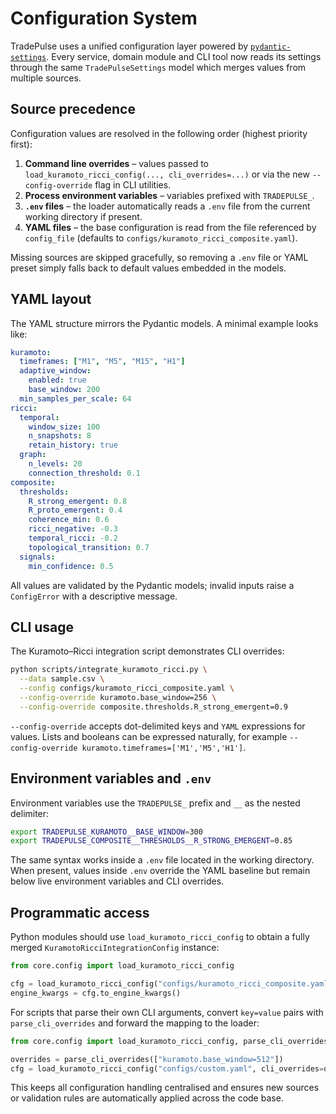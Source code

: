 # Configuration System

TradePulse uses a unified configuration layer powered by
[`pydantic-settings`](https://docs.pydantic.dev/latest/concepts/pydantic_settings/).
Every service, domain module and CLI tool now reads its settings through the same
`TradePulseSettings` model which merges values from multiple sources.

## Source precedence

Configuration values are resolved in the following order (highest priority first):

1. **Command line overrides** – values passed to `load_kuramoto_ricci_config(..., cli_overrides=...)`
   or via the new `--config-override` flag in CLI utilities.
2. **Process environment variables** – variables prefixed with `TRADEPULSE_`.
3. **`.env` files** – the loader automatically reads a `.env` file from the current
   working directory if present.
4. **YAML files** – the base configuration is read from the file referenced by
   `config_file` (defaults to `configs/kuramoto_ricci_composite.yaml`).

Missing sources are skipped gracefully, so removing a `.env` file or YAML preset simply
falls back to default values embedded in the models.

## YAML layout

The YAML structure mirrors the Pydantic models. A minimal example looks like:

```yaml
kuramoto:
  timeframes: ["M1", "M5", "M15", "H1"]
  adaptive_window:
    enabled: true
    base_window: 200
  min_samples_per_scale: 64
ricci:
  temporal:
    window_size: 100
    n_snapshots: 8
    retain_history: true
  graph:
    n_levels: 20
    connection_threshold: 0.1
composite:
  thresholds:
    R_strong_emergent: 0.8
    R_proto_emergent: 0.4
    coherence_min: 0.6
    ricci_negative: -0.3
    temporal_ricci: -0.2
    topological_transition: 0.7
  signals:
    min_confidence: 0.5
```

All values are validated by the Pydantic models; invalid inputs raise a
`ConfigError` with a descriptive message.

## CLI usage

The Kuramoto–Ricci integration script demonstrates CLI overrides:

```bash
python scripts/integrate_kuramoto_ricci.py \
  --data sample.csv \
  --config configs/kuramoto_ricci_composite.yaml \
  --config-override kuramoto.base_window=256 \
  --config-override composite.thresholds.R_strong_emergent=0.9
```

`--config-override` accepts dot-delimited keys and `YAML` expressions for values. Lists
and booleans can be expressed naturally, for example
`--config-override kuramoto.timeframes=['M1','M5','H1']`.

## Environment variables and `.env`

Environment variables use the `TRADEPULSE_` prefix and `__` as the nested delimiter:

```bash
export TRADEPULSE_KURAMOTO__BASE_WINDOW=300
export TRADEPULSE_COMPOSITE__THRESHOLDS__R_STRONG_EMERGENT=0.85
```

The same syntax works inside a `.env` file located in the working directory. When present,
values inside `.env` override the YAML baseline but remain below live environment variables
and CLI overrides.

## Programmatic access

Python modules should use `load_kuramoto_ricci_config` to obtain a fully merged
`KuramotoRicciIntegrationConfig` instance:

```python
from core.config import load_kuramoto_ricci_config

cfg = load_kuramoto_ricci_config("configs/kuramoto_ricci_composite.yaml")
engine_kwargs = cfg.to_engine_kwargs()
```

For scripts that parse their own CLI arguments, convert `key=value` pairs with
`parse_cli_overrides` and forward the mapping to the loader:

```python
from core.config import load_kuramoto_ricci_config, parse_cli_overrides

overrides = parse_cli_overrides(["kuramoto.base_window=512"])
cfg = load_kuramoto_ricci_config("configs/custom.yaml", cli_overrides=overrides)
```

This keeps all configuration handling centralised and ensures new sources or validation
rules are automatically applied across the code base.

